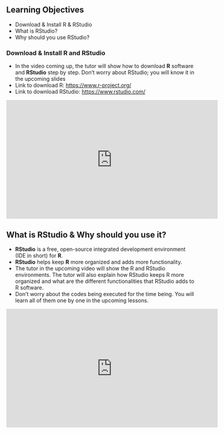 ## Learning Objectives

* Download & Install R & RStudio
* What is RStudio?
* Why should you use RStudio?



### Download & Install R and RStudio

* In the video coming up, the tutor will show how to download **R** software and **RStudio** step by step. Don’t worry about RStudio; you will know it in the upcoming slides
* Link to download R: https://www.r-project.org/
* Link to download RStudio: https://www.rstudio.com/











<iframe width="560" height="315" src="https://www.youtube.com/embed/cX532N_XLIs" title="YouTube video player" frameborder="0" allow="accelerometer; autoplay; clipboard-write; encrypted-media; gyroscope; picture-in-picture" allowfullscreen></iframe>










## What is RStudio & Why should you use it?

* **RStudio** is a free, open-source integrated development environment (IDE in short) for **R**.
* **RStudio** helps keep **R** more organized and adds more functionality.
* The tutor in the upcoming video will show the R and RStudio environments. The tutor will also explain how RStudio keeps R more organized and what are the different functionalities that RStudio adds to R software.
* Don’t worry about the codes being executed for the time being. You will learn all of them one by one in the upcoming lessons.








<iframe width="560" height="315" src="https://www.youtube.com/embed/riONFzJdXcs" title="YouTube video player" frameborder="0" allow="accelerometer; autoplay; clipboard-write; encrypted-media; gyroscope; picture-in-picture" allowfullscreen></iframe>